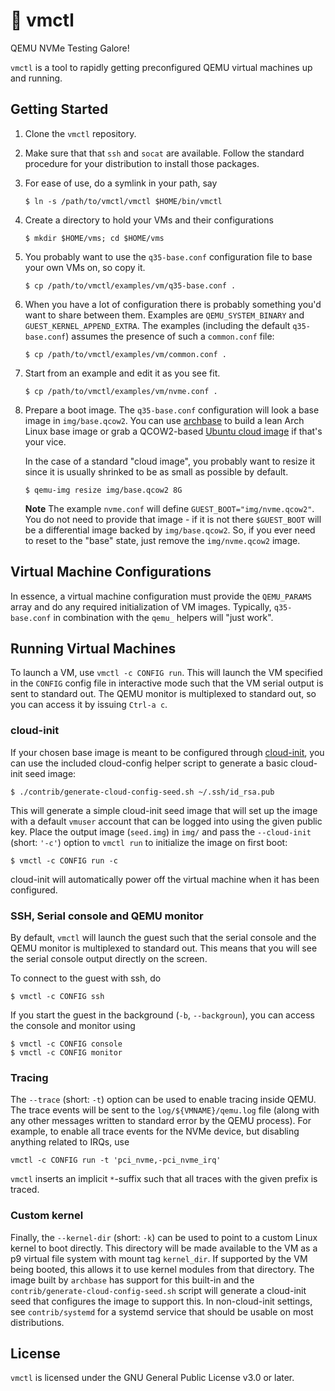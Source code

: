 # :wrench: vmctl

QEMU NVMe Testing Galore!

`vmctl` is a tool to rapidly getting preconfigured QEMU virtual machines up and
running.


## Getting Started

1. Clone the `vmctl` repository.

2. Make sure that that `ssh` and `socat` are available. Follow the standard
   procedure for your distribution to install those packages.

3. For ease of use, do a symlink in your path, say

       $ ln -s /path/to/vmctl/vmctl $HOME/bin/vmctl

4. Create a directory to hold your VMs and their configurations

       $ mkdir $HOME/vms; cd $HOME/vms

5. You probably want to use the `q35-base.conf` configuration file to base your
   own VMs on, so copy it.

       $ cp /path/to/vmctl/examples/vm/q35-base.conf .

6. When you have a lot of configuration there is probably something you'd want
   to share between them. Examples are `QEMU_SYSTEM_BINARY` and
   `GUEST_KERNEL_APPEND_EXTRA`. The examples (including the default
   `q35-base.conf`) assumes the presence of such a `common.conf` file:

       $ cp /path/to/vmctl/examples/vm/common.conf .

7. Start from an example and edit it as you see fit.

       $ cp /path/to/vmctl/examples/vm/nvme.conf .

8. Prepare a boot image. The `q35-base.conf` configuration will look a base
   image in `img/base.qcow2`. You can use [archbase][archbase] to build a lean
   Arch Linux base image or grab a QCOW2-based [Ubuntu cloud image][ubuntu-cloud-image]
   if that's your vice.

   In the case of a standard "cloud image", you probably want to resize it
   since it is usually shrinked to be as small as possible by default.

       $ qemu-img resize img/base.qcow2 8G

   **Note** The example `nvme.conf` will define `GUEST_BOOT="img/nvme.qcow2"`.
   You do not need to provide that image - if it is not there `$GUEST_BOOT`
   will be a differential image backed by `img/base.qcow2`. So, if you ever
   need to reset to the "base" state, just remove the `img/nvme.qcow2` image.

[archbase]: https://github.com/OpenMPDK/archbase
[ubuntu-cloud-image]: https://cloud-images.ubuntu.com


## Virtual Machine Configurations

In essence, a virtual machine configuration must provide the `QEMU_PARAMS`
array and do any required initialization of VM images. Typically,
`q35-base.conf` in combination with the `qemu_` helpers will "just work".


## Running Virtual Machines

To launch a VM, use `vmctl -c CONFIG run`. This will launch the VM specified in
the `CONFIG` config file in interactive mode such that the VM serial output is
sent to standard out. The QEMU monitor is multiplexed to standard out, so you
can access it by issuing `Ctrl-a c`.

### cloud-init

If your chosen base image is meant to be configured through [cloud-init][cloud-init],
you can use the included cloud-config helper script to generate a basic
cloud-init seed image:

    $ ./contrib/generate-cloud-config-seed.sh ~/.ssh/id_rsa.pub

This will generate a simple cloud-init seed image that will set up the image
with a default `vmuser` account that can be logged into using the given public
key. Place the output image (`seed.img`) in `img/` and pass the `--cloud-init`
(short: `'-c'`) option to `vmctl run` to initialize the image on first boot:

    $ vmctl -c CONFIG run -c

cloud-init will automatically power off the virtual machine when it has been
configured.

[cloud-init]: https://cloudinit.readthedocs.io/en/latest/


### SSH, Serial console and QEMU monitor

By default, `vmctl` will launch the guest such that the serial console and the
QEMU monitor is multiplexed to standard out. This means that you will see the
serial console output directly on the screen.

To connect to the guest with ssh, do

    $ vmctl -c CONFIG ssh

If you start the guest in the background (`-b`, `--backgroun`), you can access
the console and monitor using

    $ vmctl -c CONFIG console
    $ vmctl -c CONFIG monitor

### Tracing

The `--trace` (short: `-t`) option can be used to enable tracing inside QEMU.
The trace events will be sent to the `log/${VMNAME}/qemu.log` file (along with
any other messages written to standard error by the QEMU process). For example,
to enable all trace events for the NVMe device, but disabling anything related
to IRQs, use

    vmctl -c CONFIG run -t 'pci_nvme,-pci_nvme_irq'

`vmctl` inserts an implicit `*`-suffix such that all traces with the given
prefix is traced.

### Custom kernel

Finally, the `--kernel-dir` (short: `-k`) can be used to point to a custom
Linux kernel to boot directly. This directory will be made available to the VM
as a p9 virtual file system with mount tag `kernel_dir`. If supported by the VM
being booted, this allows it to use kernel modules from that directory. The
image built by `archbase` has support for this built-in and the
`contrib/generate-cloud-config-seed.sh` script will generate a cloud-init seed
that configures the image to support this. In non-cloud-init settings, see
`contrib/systemd` for a systemd service that should be usable on most
distributions.


## License

`vmctl` is licensed under the GNU General Public License v3.0 or later.
